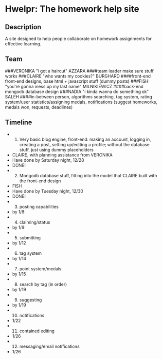 Hwelpr: The homework help site
====================

## Description
A site designed to help people collaborate on homework assignments for effective learning.

## Team
###VERONIKA "i got a haircut" AZZARA
####team leader
make sure stuff works
###CLAIRE "who wants my cookies?" BURGHARD
####front-end
front-end designs, base html + javascript stuff (dummy posts)
###FISH "you're gonna mess up my last name" MILNIKIEWICZ
####back-end
mongodb database design
###NADIA "i kinda wanna do something ok" SALEH
####in-between person, algorithms
searching, tag system, rating system/user statistics/assigning medals, notifications (suggest homeworks, medals won, requests, deadlines) 

## Timeline
* 1. Very basic blog engine, front-end: making an account, logging in, creating a post, setting up/editing a profile; without the database stuff, just using dummy placeholders
 * CLAIRE, with planning assistance from VERONIKA
 * Have done by Saturday night, 12/28 
 * DONE!
* 2. Mongodb database stuff, fitting into the model that CLAIRE built with the front-end design 
 * FISH
 * Have done by Tuesday night, 12/30 
 * DONE!
* 3. posting capabilities 
 * by 1/8
* 4. claiming/status
 * by 1/9
* 5. submitting
 * by 1/12
* 6. tag system
 * by 1/14
* 7. point system/medals
 * by 1/15
* 8. search by tag (in order)
 * by 1/19
* 9. suggesting
 * by 1/19
* 10. notifications
 * 1/22
* 11. contained editing
 * 1/26
* 12. messaging/email notifications
 * 1/26


